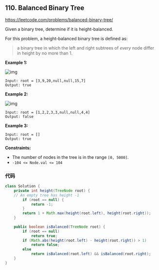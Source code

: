 ## 110. Balanced Binary Tree

https://leetcode.com/problems/balanced-binary-tree/

Given a binary tree, determine if it is height-balanced.

For this problem, a height-balanced binary tree is defined as:

> a binary tree in which the left and right subtrees of *every* node differ in height by no more than 1.

 

**Example 1:**

![img](https://assets.leetcode.com/uploads/2020/10/06/balance_1.jpg)

```
Input: root = [3,9,20,null,null,15,7]
Output: true
```

**Example 2:**

![img](https://assets.leetcode.com/uploads/2020/10/06/balance_2.jpg)

```
Input: root = [1,2,2,3,3,null,null,4,4]
Output: false
```

**Example 3:**

```
Input: root = []
Output: true
```

 

**Constraints:**

- The number of nodes in the tree is in the range `[0, 5000]`.
- `-104 <= Node.val <= 104`



### 代码

```java
class Solution {
    private int height(TreeNode root) {
    // An empty tree has height -1
        if (root == null) {
            return -1;
        }
        return 1 + Math.max(height(root.left), height(root.right));
    }
    
    public boolean isBalanced(TreeNode root) {
        if (root == null)
            return true;
        if (Math.abs(height(root.left) - height(root.right)) > 1)
            return false;
        else
            return isBalanced(root.left) && isBalanced(root.right);
    }
}
```


